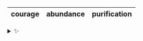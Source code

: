 | courage | abundance | purification |
| :-----: | :-------: | :----------: |

<details>
  <summary>✨</summary>
  These words are chosen at random each day. New words will appear here tomorrow morning.
</details>
